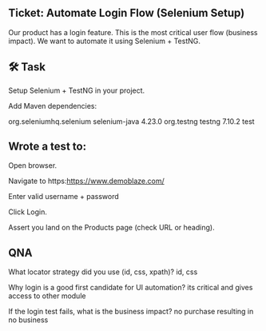 Ticket: Automate Login Flow (Selenium Setup)
-------------------------------------------
Our product has a login feature. This is the most critical user flow (business impact).
We want to automate it using Selenium + TestNG.

🛠 Task
------

Setup Selenium + TestNG in your project.

Add Maven dependencies:

<dependency>
    <groupId>org.seleniumhq.selenium</groupId>
    <artifactId>selenium-java</artifactId>
    <version>4.23.0</version>
</dependency>

<dependency>
    <groupId>org.testng</groupId>
    <artifactId>testng</artifactId>
    <version>7.10.2</version>
    <scope>test</scope>
</dependency>


Wrote a test to:
--------------

Open browser.

Navigate to https:https://www.demoblaze.com/

Enter valid username + password 

Click Login.

Assert you land on the Products page (check URL or heading).

QNA
---

What locator strategy did you use (id, css, xpath)? id, css 

Why login is a good first candidate for UI automation? its critical and gives access to other module

If the login test fails, what is the business impact? no purchase resulting in no business
